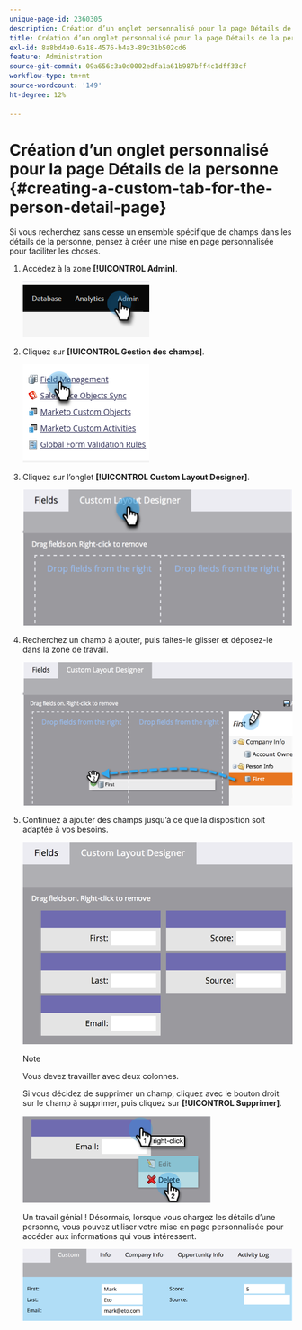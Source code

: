```yaml
---
unique-page-id: 2360305
description: Création d’un onglet personnalisé pour la page Détails de la personne - Documents Marketo - Documentation du produit
title: Création d’un onglet personnalisé pour la page Détails de la personne
exl-id: 8a8bd4a0-6a18-4576-b4a3-89c31b502cd6
feature: Administration
source-git-commit: 09a656c3a0d0002edfa1a61b987bff4c1dff33cf
workflow-type: tm+mt
source-wordcount: '149'
ht-degree: 12%

---
```


# Création d’un onglet personnalisé pour la page Détails de la personne {#creating-a-custom-tab-for-the-person-detail-page}

Si vous recherchez sans cesse un ensemble spécifique de champs dans les détails de la personne, pensez à créer une mise en page personnalisée pour faciliter les choses.

1. Accédez à la zone **[!UICONTROL Admin]**.

   ![](assets/creating-a-custom-tab-for-the-person-detail-page-1.png)

1. Cliquez sur **[!UICONTROL Gestion des champs]**.

   ![](assets/creating-a-custom-tab-for-the-person-detail-page-2.png)

1. Cliquez sur l’onglet **[!UICONTROL Custom Layout Designer]**.

   ![](assets/creating-a-custom-tab-for-the-person-detail-page-3.png)

1. Recherchez un champ à ajouter, puis faites-le glisser et déposez-le dans la zone de travail.

   ![](assets/creating-a-custom-tab-for-the-person-detail-page-4.png)

1. Continuez à ajouter des champs jusqu’à ce que la disposition soit adaptée à vos besoins.

   ![](assets/creating-a-custom-tab-for-the-person-detail-page-5.png)

   >[!NOTE]
   >
   >Vous devez travailler avec deux colonnes.

   Si vous décidez de supprimer un champ, cliquez avec le bouton droit sur le champ à supprimer, puis cliquez sur **[!UICONTROL Supprimer]**.

   ![](assets/creating-a-custom-tab-for-the-person-detail-page-6.png)

   Un travail génial ! Désormais, lorsque vous chargez les détails d’une personne, vous pouvez utiliser votre mise en page personnalisée pour accéder aux informations qui vous intéressent.

   ![](assets/creating-a-custom-tab-for-the-person-detail-page-7.png)
